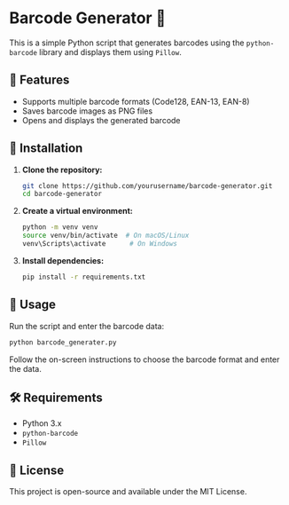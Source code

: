 # Barcode Generator 📌

This is a simple Python script that generates barcodes using the `python-barcode` library and displays them using `Pillow`.

## 📌 Features
- Supports multiple barcode formats (Code128, EAN-13, EAN-8)
- Saves barcode images as PNG files
- Opens and displays the generated barcode

## 🚀 Installation

1. **Clone the repository:**
   ```sh
   git clone https://github.com/yourusername/barcode-generator.git
   cd barcode-generator
   ```

2. **Create a virtual environment:**
   ```sh
   python -m venv venv
   source venv/bin/activate  # On macOS/Linux
   venv\Scripts\activate      # On Windows
   ```

3. **Install dependencies:**
   ```sh
   pip install -r requirements.txt
   ```

## 🔹 Usage

Run the script and enter the barcode data:
```sh
python barcode_generater.py
```

Follow the on-screen instructions to choose the barcode format and enter the data.

## 🛠 Requirements
- Python 3.x
- `python-barcode`
- `Pillow`

## 📜 License
This project is open-source and available under the MIT License.


